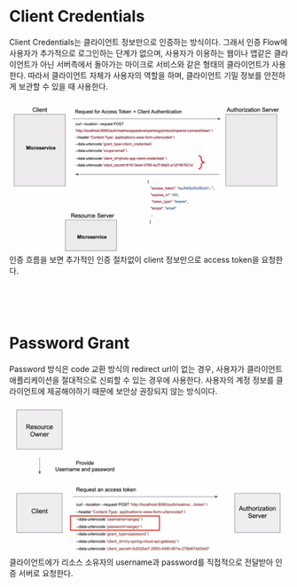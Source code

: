 # Client Credentials

Client Credentials는 클라이언트 정보만으로 인증하는 방식이다. 
그래서 인증 Flow에 사용자가 추가적으로 로그인하는 단계가 없으며, 사용자가 이용하는 웹이나 앱같은 클라이언트가 아닌 서버측에서 돌아가는 마이크로 서비스와 같은 형태의 클라이언트가 사용한다. 
따라서 클라이언트 자체가 사용자의 역할을 하며, 클라이언트 기밀 정보를 안전하게 보관할 수 있을 때 사용한다.

<img src="images/other/client flow.png">
인증 흐름을 보면 추가적인 인증 절차없이 client 정보만으로 access token을 요청한다.

<br/><br/><br/>

# Password Grant

Password 방식은 code 교환 방식의 redirect url이 없는 경우, 사용자가 클라이언트 애플리케이션을 절대적으로 신뢰할 수 있는 경우에 사용한다. 사용자의 계정 정보를 클라이언트에 제공해야하기 때문에 보안상 권장되지 않는 방식이다.

<img src="images/other/password flow.png">
클라이언트에가 리소스 소유자의 username과 password를 직접적으로 전달받아 인증 서버로 요청한다.

